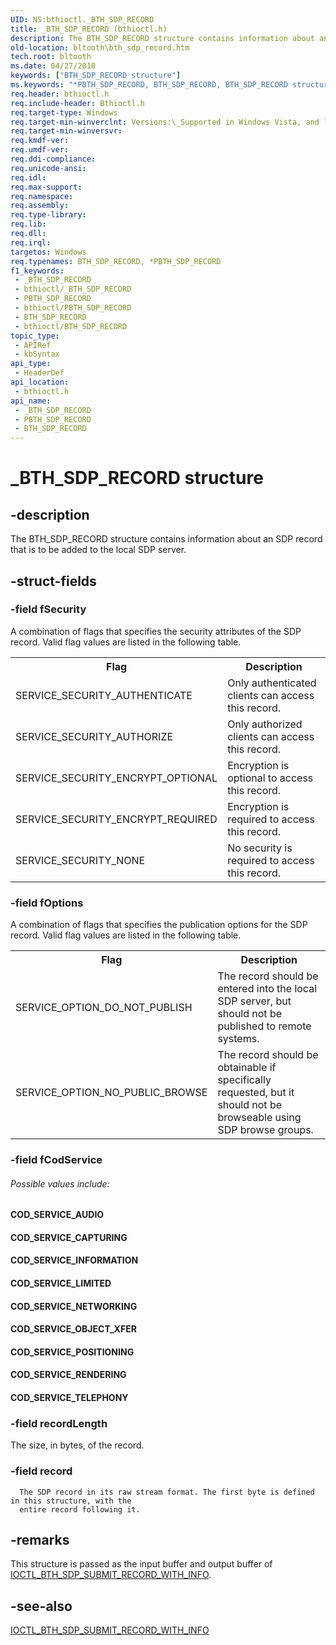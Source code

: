 ```yaml
---
UID: NS:bthioctl._BTH_SDP_RECORD
title: _BTH_SDP_RECORD (bthioctl.h)
description: The BTH_SDP_RECORD structure contains information about an SDP record that is to be added to the local SDP server.
old-location: bltooth\bth_sdp_record.htm
tech.root: bltooth
ms.date: 04/27/2018
keywords: ["BTH_SDP_RECORD structure"]
ms.keywords: "*PBTH_SDP_RECORD, BTH_SDP_RECORD, BTH_SDP_RECORD structure [Bluetooth Devices], PBTH_SDP_RECORD, PBTH_SDP_RECORD structure pointer [Bluetooth Devices], _BTH_SDP_RECORD, bltooth.bth_sdp_record, bth_structs_e77453a7-05d1-403d-9552-972368d7a76c.xml, bthioctl/BTH_SDP_RECORD, bthioctl/PBTH_SDP_RECORD"
req.header: bthioctl.h
req.include-header: Bthioctl.h
req.target-type: Windows
req.target-min-winverclnt: Versions:\_Supported in Windows Vista, and later.
req.target-min-winversvr: 
req.kmdf-ver: 
req.umdf-ver: 
req.ddi-compliance: 
req.unicode-ansi: 
req.idl: 
req.max-support: 
req.namespace: 
req.assembly: 
req.type-library: 
req.lib: 
req.dll: 
req.irql: 
targetos: Windows
req.typenames: BTH_SDP_RECORD, *PBTH_SDP_RECORD
f1_keywords:
 - _BTH_SDP_RECORD
 - bthioctl/_BTH_SDP_RECORD
 - PBTH_SDP_RECORD
 - bthioctl/PBTH_SDP_RECORD
 - BTH_SDP_RECORD
 - bthioctl/BTH_SDP_RECORD
topic_type:
 - APIRef
 - kbSyntax
api_type:
 - HeaderDef
api_location:
 - bthioctl.h
api_name:
 - _BTH_SDP_RECORD
 - PBTH_SDP_RECORD
 - BTH_SDP_RECORD
---
```


# _BTH_SDP_RECORD structure


## -description

The BTH_SDP_RECORD structure contains information about an SDP record that is to be added to the
  local SDP server.

## -struct-fields

### -field fSecurity

A combination of flags that specifies the security attributes of the SDP record. Valid flag values
     are listed in the following table.
     

<table>
<tr>
<th>Flag</th>
<th>Description</th>
</tr>
<tr>
<td>
SERVICE_SECURITY_AUTHENTICATE

</td>
<td>
Only authenticated clients can access this record.

</td>
</tr>
<tr>
<td>
SERVICE_SECURITY_AUTHORIZE

</td>
<td>
Only authorized clients can access this record.

</td>
</tr>
<tr>
<td>
SERVICE_SECURITY_ENCRYPT_OPTIONAL

</td>
<td>
Encryption is optional to access this record.

</td>
</tr>
<tr>
<td>
SERVICE_SECURITY_ENCRYPT_REQUIRED

</td>
<td>
Encryption is required to access this record.

</td>
</tr>
<tr>
<td>
SERVICE_SECURITY_NONE

</td>
<td>
No security is required to access this record.

</td>
</tr>
</table>

### -field fOptions

A combination of flags that specifies the publication options for the SDP record. Valid flag
     values are listed in the following table.
     

<table>
<tr>
<th>Flag</th>
<th>Description</th>
</tr>
<tr>
<td>
SERVICE_OPTION_DO_NOT_PUBLISH

</td>
<td>
The record should be entered into the local SDP server, but should not be published to remote
        systems.

</td>
</tr>
<tr>
<td>
SERVICE_OPTION_NO_PUBLIC_BROWSE

</td>
<td>
The record should be obtainable if specifically requested, but it should not be browseable using
        SDP browse groups.

</td>
</tr>
</table>

### -field fCodService

######  Possible values include:



#### COD_SERVICE_AUDIO



#### COD_SERVICE_CAPTURING



#### COD_SERVICE_INFORMATION



#### COD_SERVICE_LIMITED



#### COD_SERVICE_NETWORKING



#### COD_SERVICE_OBJECT_XFER



#### COD_SERVICE_POSITIONING



#### COD_SERVICE_RENDERING



#### COD_SERVICE_TELEPHONY

### -field recordLength

The size, in bytes, of the record.

### -field record

      The SDP record in its raw stream format. The first byte is defined in this structure, with the
      entire record following it.

## -remarks

This structure is passed as the input buffer and output buffer of 
    <a href="/windows-hardware/drivers/ddi/bthioctl/ni-bthioctl-ioctl_bth_sdp_submit_record_with_info">
    IOCTL_BTH_SDP_SUBMIT_RECORD_WITH_INFO</a>.

## -see-also

<a href="/windows-hardware/drivers/ddi/bthioctl/ni-bthioctl-ioctl_bth_sdp_submit_record_with_info">
   IOCTL_BTH_SDP_SUBMIT_RECORD_WITH_INFO</a>

